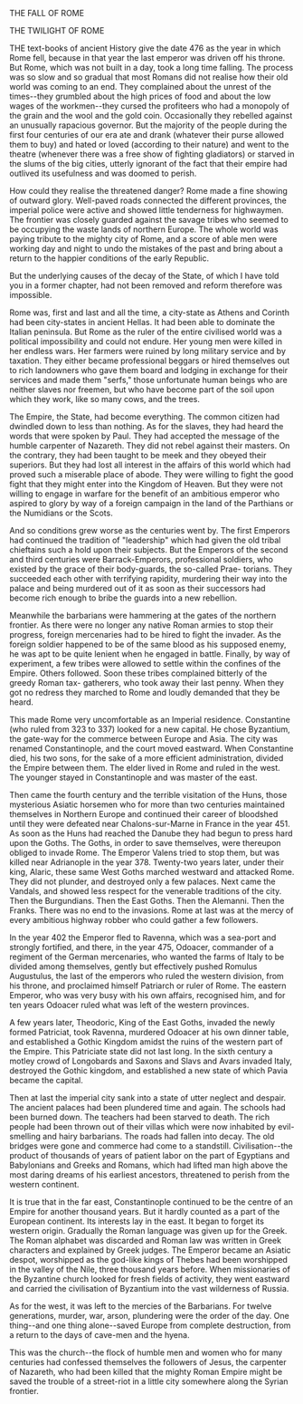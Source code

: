 THE FALL OF ROME

THE TWILIGHT OF ROME


THE text-books of ancient History give the date 476 as the
year in which Rome fell, because in that year the last emperor
was driven off his throne. But Rome, which was not built in
a day, took a long time falling. The process was so slow and
so gradual that most Romans did not realise how their old
world was coming to an end. They complained about the unrest
of the times--they grumbled about the high prices of food
and about the low wages of the workmen--they cursed the
profiteers who had a monopoly of the grain and the wool and
the gold coin. Occasionally they rebelled against an unusually
rapacious governor. But the majority of the people during the
first four centuries of our era ate and drank (whatever their
purse allowed them to buy) and hated or loved (according to
their nature) and went to the theatre (whenever there was a
free show of fighting gladiators) or starved in the slums of the
big cities, utterly ignorant of the fact that their empire had
outlived its usefulness and was doomed to perish.

How could they realise the threatened danger? Rome
made a fine showing of outward glory. Well-paved roads connected
the different provinces, the imperial police were active
and showed little tenderness for highwaymen. The frontier
was closely guarded against the savage tribes who seemed to
be occupying the waste lands of northern Europe. The whole
world was paying tribute to the mighty city of Rome, and a
score of able men were working day and night to undo the
mistakes of the past and bring about a return to the happier
conditions of the early Republic.

But the underlying causes of the decay of the State, of
which I have told you in a former chapter, had not been
removed and reform therefore was impossible.

Rome was, first and last and all the time, a city-state as
Athens and Corinth had been city-states in ancient Hellas. It
had been able to dominate the Italian peninsula. But Rome
as the ruler of the entire civilised world was a political
impossibility and could not endure. Her young men were killed in
her endless wars. Her farmers were ruined by long military
service and by taxation. They either became professional
beggars or hired themselves out to rich landowners who gave
them board and lodging in exchange for their services and
made them "serfs," those unfortunate human beings who are
neither slaves nor freemen, but who have become part of the
soil upon which they work, like so many cows, and the trees.

The Empire, the State, had become everything. The common
citizen had dwindled down to less than nothing. As for
the slaves, they had heard the words that were spoken by Paul.
They had accepted the message of the humble carpenter of
Nazareth. They did not rebel against their masters. On the
contrary, they had been taught to be meek and they obeyed
their superiors. But they had lost all interest in the affairs
of this world which had proved such a miserable place of abode.
They were willing to fight the good fight that they might enter
into the Kingdom of Heaven. But they were not willing to
engage in warfare for the benefit of an ambitious emperor who
aspired to glory by way of a foreign campaign in the land of
the Parthians or the Numidians or the Scots.

And so conditions grew worse as the centuries went by.
The first Emperors had continued the tradition of "leadership"
which had given the old tribal chieftains such a hold upon
their subjects. But the Emperors of the second and third
centuries were Barrack-Emperors, professional soldiers, who
existed by the grace of their body-guards, the so-called Prae-
torians. They succeeded each other with terrifying rapidity,
murdering their way into the palace and being murdered out
of it as soon as their successors had become rich enough to bribe
the guards into a new rebellion.

Meanwhile the barbarians were hammering at the gates of
the northern frontier. As there were no longer any native
Roman armies to stop their progress, foreign mercenaries had
to be hired to fight the invader. As the foreign soldier happened
to be of the same blood as his supposed enemy, he was
apt to be quite lenient when he engaged in battle. Finally,
by way of experiment, a few tribes were allowed to settle
within the confines of the Empire. Others followed. Soon
these tribes complained bitterly of the greedy Roman tax-
gatherers, who took away their last penny. When they got
no redress they marched to Rome and loudly demanded that
they be heard.

This made Rome very uncomfortable as an Imperial residence.
Constantine (who ruled from 323 to 337) looked for
a new capital. He chose Byzantium, the gate-way for the
commerce between Europe and Asia. The city was renamed
Constantinople, and the court moved eastward. When Constantine
died, his two sons, for the sake of a more efficient
administration, divided the Empire between them. The elder
lived in Rome and ruled in the west. The younger stayed in
Constantinople and was master of the east.

Then came the fourth century and the terrible visitation
of the Huns, those mysterious Asiatic horsemen who for more
than two centuries maintained themselves in Northern Europe
and continued their career of bloodshed until they were defeated
near Chalons-sur-Marne in France in the year 451.
As soon as the Huns had reached the Danube they had begun
to press hard upon the Goths. The Goths, in order to save
themselves, were thereupon obliged to invade Rome. The
Emperor Valens tried to stop them, but was killed near
Adrianople in the year 378. Twenty-two years later, under
their king, Alaric, these same West Goths marched westward
and attacked Rome. They did not plunder, and destroyed
only a few palaces. Next came the Vandals, and showed less
respect for the venerable traditions of the city. Then the
Burgundians. Then the East Goths. Then the Alemanni.
Then the Franks. There was no end to the invasions. Rome
at last was at the mercy of every ambitious highway robber
who could gather a few followers.

In the year 402 the Emperor fled to Ravenna, which was
a sea-port and strongly fortified, and there, in the year 475,
Odoacer, commander of a regiment of the German mercenaries,
who wanted the farms of Italy to be divided among themselves,
gently but effectively pushed Romulus Augustulus, the
last of the emperors who ruled the western division, from his
throne, and proclaimed himself Patriarch or ruler of Rome.
The eastern Emperor, who was very busy with his own affairs,
recognised him, and for ten years Odoacer ruled what was
left of the western provinces.

A few years later, Theodoric, King of the East Goths,
invaded the newly formed Patriciat, took Ravenna, murdered
Odoacer at his own dinner table, and established a Gothic
Kingdom amidst the ruins of the western part of the Empire.
This Patriciate state did not last long. In the sixth century a
motley crowd of Longobards and Saxons and Slavs and Avars
invaded Italy, destroyed the Gothic kingdom, and established
a new state of which Pavia became the capital.

Then at last the imperial city sank into a state of utter
neglect and despair. The ancient palaces had been plundered
time and again. The schools had been burned down. The
teachers had been starved to death. The rich people had been
thrown out of their villas which were now inhabited by evil-
smelling and hairy barbarians. The roads had fallen into
decay. The old bridges were gone and commerce had come
to a standstill. Civilisation--the product of thousands of years
of patient labor on the part of Egyptians and Babylonians and
Greeks and Romans, which had lifted man high above the
most daring dreams of his earliest ancestors, threatened to
perish from the western continent.

It is true that in the far east, Constantinople continued to
be the centre of an Empire for another thousand years. But
it hardly counted as a part of the European continent. Its
interests lay in the east. It began to forget its western origin.
Gradually the Roman language was given up for the Greek.
The Roman alphabet was discarded and Roman law was written
in Greek characters and explained by Greek judges. The
Emperor became an Asiatic despot, worshipped as the god-like
kings of Thebes had been worshipped in the valley of the
Nile, three thousand years before. When missionaries of the
Byzantine church looked for fresh fields of activity, they went
eastward and carried the civilisation of Byzantium into the
vast wilderness of Russia.

As for the west, it was left to the mercies of the Barbarians.
For twelve generations, murder, war, arson, plundering were
the order of the day. One thing--and one thing alone--saved
Europe from complete destruction, from a return to the days
of cave-men and the hyena.

This was the church--the flock of humble men and women
who for many centuries had confessed themselves the followers
of Jesus, the carpenter of Nazareth, who had been
killed that the mighty Roman Empire might be saved the
trouble of a street-riot in a little city somewhere along the
Syrian frontier.

